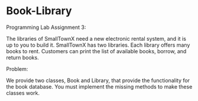 # Book-Library
Programming Lab Assignment 3:

The libraries of SmallTownX need a new electronic rental system, and it is up to
you to build it. SmallTownX has two libraries. Each library offers many books to
rent. Customers can print the list of available books, borrow, and return books.

Problem:

We provide two classes, Book and Library, that provide the functionality
for the book database. You must implement the missing methods to make
these classes work.

